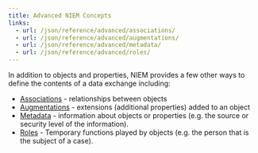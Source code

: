 ```yaml
---
title: Advanced NIEM Concepts
links:
  - url: /json/reference/advanced/associations/
  - url: /json/reference/advanced/augmentations/
  - url: /json/reference/advanced/metadata/
  - url: /json/reference/advanced/roles/
---
```


In addition to objects and properties, NIEM provides a few other ways to define the contents of a data exchange including:
* [Associations](associations) - relationships between objects
* [Augmentations](augmentations) - extensions (additional properties) added to an object
* [Metadata](metadata) - information about objects or properties (e.g. the source or security level of the information).
* [Roles](roles) - Temporary functions played by objects (e.g. the person that is the subject of a case).
